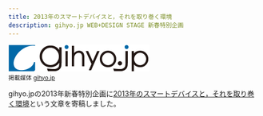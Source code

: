 ```yaml
---
title: 2013年のスマートデバイスと，それを取り巻く環境
description: gihyo.jp WEB+DESIGN STAGE 新春特別企画
---
```


![](/images/activity/2013-01-01-smart-devices/gihyojp_logo.png)  
<small>掲載媒体 [gihyo.jp](http://gihyo.jp/)</small>

gihyo.jpの2013年新春特別企画に[2013年のスマートデバイスと，それを取り巻く環境](http://gihyo.jp/design/column/newyear/2013/smartdevice)という文章を寄稿しました。
